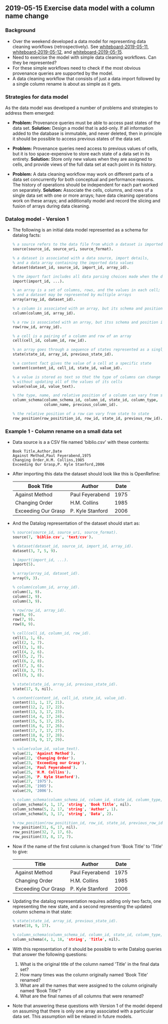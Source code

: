 ## 2019-05-15 Exercise data model with a column name change

### Background
- Over the weekend developed a data model for representing data cleaning workflows (retrospectively).  See [whiteboard-2019-05-11](https://github.com/tmcphillips/openrefine-provenance/blob/master/whiteboards/whiteboard-2019-05-11.png), [whiteboard-2019-05-12](https://github.com/tmcphillips/openrefine-provenance/blob/master/whiteboards/whiteboard-2019-05-12.png), and  [whiteboard-2019-05-15](https://github.com/tmcphillips/openrefine-provenance/blob/master/whiteboards/whiteboard-2019-05-15.png).
- Need to exercise the model with simple data cleaning workflows. Can they be represented?
- For these simple workflows need to check if the most obvious provenance queries are supported by the model.
- A data cleaning workflow that consists of just a data import followed by a single column rename is about as simple as it gets.

### Strategies for data model
As the data model was developed a number of problems and strategies to address them emerged:

-   **Problem:**  Provenance queries must be able to access past states of the data set.  **Solution:** Design a model that is add-only.  If all information added to the database is immutable, and never deleted, then in principle it should be possible to access previous states of the data set.

- **Problem:** Provenance queries need access to previous values of cells, but it is too space-expensive to store each state of a data set in its entirety.  **Solution:** Store only new values when they are assigned to cells, and provide views of the full data set at each point in its history.

- **Problem:**  A data cleaning workflow may work on different parts of a data set concurrently for both conceptual and performance reasons.  The history of operations should be independent for each part worked on separately.  **Solution:**  Associate the cells, columns, and rows of a single data set with one or more arrays; have data cleaning operations work on these arrays; and additionally model and record the slicing and fusion of arrays during data cleaning.

### Datalog model - Version 1
- The following is an initial data model represented as a schema for datalog facts:

    ```prolog
    % a source refers to the data file from which a dataset is imported
    source(source_id, source_uri, source_format).
    
    % a dataset is associated with a data source, import details,
    % and a data array containing the imported data values
    dataset(dataset_id, source_id, import_id, array_id).
    
    % the import fact includes all data parsing choices made when the dataset was created
    import(import_id, ...).
    
    % an array is a set of columns, rows, and the values in each cell; 
    % and a dataset may be represented by multiple arrays
    array(array_id, dataset_id).
    
    % a column is associated with an array, but its schema and position is elsewhere
    column(column_id, array_id).
    
    % a row is associated with an array, but itss schema and position is elsewhere
    row(row_id, array_id).
    
    % a cell is a pairing of a column and row of an array
    cell(cell_id, column_id, row_id).
    
    % an array goes through a sequence of states represented as a singly-linked list
    state(state_id, array_id, previous_state_id).
    
    % a content fact gives the value of a cell at a specific state
    content(content_id, cell_id, state_id, value_id).
    
    % a value is stored as text so that the type of columns can change
    % without updating all of the values of its cells
    value(value_id, value_text).
    
    % the type, name, and relative position of a column can vary from state to state
    column_schema(column_schema_id, column_id, state_id, column_type,
                  column_name, previous_column_id).
    
    % the relative position of a row can vary from state to state
    row_position(row_positition_id, row_id, state_id, previous_row_id).
    ```

### Example 1 - Column rename on a small data set

- Data source is a a CSV file named 'biblio.csv' with these contents:

    ```csv
    Book Title,Author,Date
    Against Method,Paul Feyerabend,1975
    Changing Order,H.M. Collins,1985
    Exceeding Our Grasp,P. Kyle Stanford,2006
    ```

- After importing this data the dataset should look like this is OpenRefine:

	|Book Title|Author|Date|
	|--|--|--|
	|Against Method|Paul Feyerabend|1975|
	|Changing Order|H.M. Collins|1985|
	|Exceeding Our Grasp|P. Kyle Stanford|2006|

- And the Datalog representation of the dataset should start as:

    ```prolog
    % source(source_id, source_uri, source_format).
    source(7, 'biblio.csv', 'text/csv').
    
    % dataset(dataset_id, source_id, import_id, array_id).
    dataset(3, 7, 5, 9).
    
    % import(import_id, ...).
    import(5).
    
    % array(array_id, dataset_id).
    array(9, 3).
    
    % column(column_id, array_id).
    column(1, 9).
    column(2, 9).
    column(3, 9).
    
    % row(row_id, array_id).
    row(6, 9).
    row(7, 9).
    row(8, 9).
    
    % cell(cell_id, column_id, row_id).
    cell(1, 1, 6).
    cell(2, 1, 7).
    cell(3, 1, 8).
    cell(4, 2, 6).
    cell(5, 2, 7).
    cell(6, 2, 8).
    cell(7, 3, 6).
    cell(8, 3, 7).
    cell(9, 3, 8).
    
    % state(state_id, array_id, previous_state_id).
    state(17, 9, nil).
    
    % content(content_id, cell_id, state_id, value_id).
    content(11, 1, 17, 21).
    content(12, 2, 17, 22).
    content(13, 3, 17, 23).
    content(14, 4, 17, 24).
    content(15, 5, 17, 25).
    content(16, 6, 17, 26).
    content(17, 7, 17, 27).
    content(18, 8, 17, 28).
    content(19, 9, 17, 29).
    
    % value(value_id, value_text).
    value(21, 'Against Method').
    value(22, 'Changing Order').
    value(23, 'Exceeding our Grasp').
    value(24, 'Paul Feyerabend').
    value(25, 'H.M. Collins').
    value(26, 'P. Kyle Stanford').
    value(27, '1975').
    value(28, '1985').
    value(29, '2006').
    
    % column_schema(column_schema_id, column_id, state_id, column_type, column_name, previous_column_id).
    column_schema(4, 1, 17, 'string', 'Book Title', nil).
    column_schema(5, 2, 17, 'string', 'Author', 1).
    column_schema(6, 3, 17, 'string', 'Data', 2).
    
    % row_position(row_positition_id, row_id, state_id, previous_row_id).
    row_position(31, 6, 17, nil).
    row_position(32, 7, 17, 6).
    row_position(33, 8, 17, 7).
    ```

- Now if the name of the first column is changed from 'Book Title' to 'Title' to give:

	|Title|Author|Date|
	|--|--|--|
	|Against Method|Paul Feyerabend|1975|
	|Changing Order|H.M. Collins|1985|
	|Exceeding Our Grasp|P. Kyle Stanford|2006|

- Updating the datalog representation requires adding only two facts, one representing the new state, and a second representing the updated column schema in that state:

    ```prolog
    % state(state_id, array_id, previous_state_id).
    state(18, 9, 17).
    
    % column_schema(column_schema_id, column_id, state_id, column_type, column_name, previous_column_id).
    column_schema(4, 1, 18, 'string', 'Title', nil).
    ```
- With this representation of it should be possible to write Datalog queries that answer the following questions:

	1. What is the original title of the column named 'Title' in the final data set?
	2. How many times was the column originally named 'Book Title' renamed?
	3. What are all the names that were assigned to the column originally named 'Book Title'?
	4. What are the final names of all columns that were renamed?

- Note that answering these questions with Version 1 of the model depend on assuming that there is only one array associated with a particular data set.  This assumption will be relaxed in future models.

